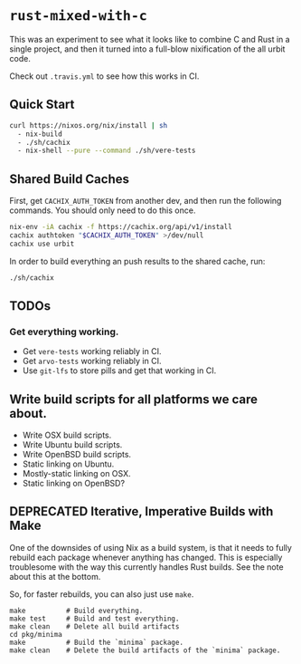 # `rust-mixed-with-c`

This was an experiment to see what it looks like to combine C and Rust
in a single project, and then it turned into a full-blow nixification
of the all urbit code.

Check out `.travis.yml` to see how this works in CI.

## Quick Start

```bash
curl https://nixos.org/nix/install | sh
  - nix-build
  - ./sh/cachix
  - nix-shell --pure --command ./sh/vere-tests
```

## Shared Build Caches

First, get `CACHIX_AUTH_TOKEN` from another dev, and then run the
following commands. You should only need to do this once.

```bash
nix-env -iA cachix -f https://cachix.org/api/v1/install
cachix authtoken "$CACHIX_AUTH_TOKEN" >/dev/null
cachix use urbit
```

In order to build everything an push results to the shared cache, run:

```bash
./sh/cachix
```

## TODOs
### Get everything working.

- Get `vere-tests` working reliably in CI.
- Get `arvo-tests` working reliably in CI.
- Use `git-lfs` to store pills and get that working in CI.

## Write build scripts for all platforms we care about.

- Write OSX build scripts.
- Write Ubuntu build scripts.
- Write OpenBSD build scripts.
- Static linking on Ubuntu.
- Mostly-static linking on OSX.
- Static linking on OpenBSD?

## DEPRECATED Iterative, Imperative Builds with Make

One of the downsides of using Nix as a build system, is that it needs to fully
rebuild each package whenever anything has changed. This is especially
troublesome with the way this currently handles Rust builds. See the note about
this at the bottom.

So, for faster rebuilds, you can also just use `make`.

```
make          # Build everything.
make test     # Build and test everything.
make clean    # Delete all build artifacts
cd pkg/minima
make          # Build the `minima` package.
make clean    # Delete the build artifacts of the `minima` package.
```

